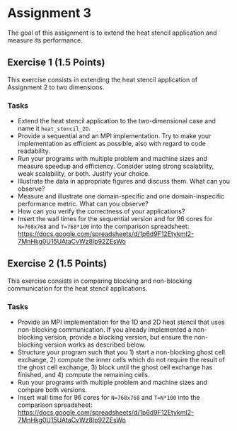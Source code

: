 # Assignment 3

The goal of this assignment is to extend the heat stencil application and measure its performance.

## Exercise 1 (1.5 Points)

This exercise consists in extending the heat stencil application of Assignment 2 to two dimensions.

### Tasks

- Extend the heat stencil application to the two-dimensional case and name it `heat_stencil_2D`.
- Provide a sequential and an MPI implementation. Try to make your implementation as efficient as possible, also with regard to code readability.
- Run your programs with multiple problem and machine sizes and measure speedup and efficiency. Consider using strong scalability, weak scalability, or both. Justify your choice.
- Illustrate the data in appropriate figures and discuss them. What can you observe?
- Measure and illustrate one domain-specific and one domain-inspecific performance metric. What can you observe?
- How can you verify the correctness of your applications?
- Insert the wall times for the sequential version and for 96 cores for `N=768x768` and `T=768*100` into the comparison spreadsheet: https://docs.google.com/spreadsheets/d/1p6d9F12EtykmI2-7MnHkg0U15UAtaCvWz8Ip92ZEsWo

## Exercise 2 (1.5 Points)

This exercise consists in comparing blocking and non-blocking communication for the heat stencil applications.

### Tasks

- Provide an MPI implementation for the 1D and 2D heat stencil that uses non-blocking communication. If you already implemented a non-blocking version, provide a blocking version, but ensure the non-blocking version works as described below.
- Structure your program such that you 1) start a non-blocking ghost cell exchange, 2) compute the inner cells which do not require the result of the ghost cell exchange, 3) block until the ghost cell exchange has finished, and 4) compute the remaining cells.
- Run your programs with multiple problem and machine sizes and compare both versions.
- Insert wall time for 96 cores for `N=768x768` and `T=N*100` into the comparison spreadsheet: https://docs.google.com/spreadsheets/d/1p6d9F12EtykmI2-7MnHkg0U15UAtaCvWz8Ip92ZEsWo
